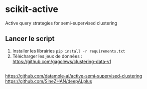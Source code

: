 # scikit-active
Active query strategies for semi-supervised clustering

## Lancer le script

1. Installer les librairies `pip install -r requirements.txt`
2. Télécharger les jeux de données : https://github.com/gagolews/clustering-data-v1

## 
https://github.com/datamole-ai/active-semi-supervised-clustering
https://github.com/SineZHAN/deepALplus
